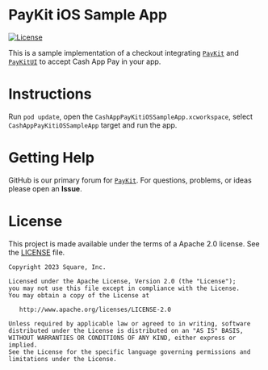 # PayKit iOS Sample App

[![License](https://img.shields.io/badge/license-Apache2-green.svg?style=flat)](LICENSE)

This is a sample implementation of a checkout integrating [`PayKit`](https://github.com/cashapp/cash-app-pay-ios-sdk) and [`PayKitUI`](https://github.com/cashapp/cash-app-pay-ios-sdk) to accept Cash App Pay in your app.

# Instructions

Run `pod update`, open the `CashAppPayKitiOSSampleApp.xcworkspace`, select `CashAppPayKitiOSSampleApp` target and run the app.

# Getting Help

GitHub is our primary forum for [`PayKit`](https://github.com/cashapp/cash-app-pay-ios-sdk). For questions, problems, or ideas please open an **Issue**.

# License

This project is made available under the terms of a Apache 2.0 license. See the [LICENSE](LICENSE) file.

    Copyright 2023 Square, Inc.

    Licensed under the Apache License, Version 2.0 (the "License");
    you may not use this file except in compliance with the License.
    You may obtain a copy of the License at

       http://www.apache.org/licenses/LICENSE-2.0

    Unless required by applicable law or agreed to in writing, software
    distributed under the License is distributed on an "AS IS" BASIS,
    WITHOUT WARRANTIES OR CONDITIONS OF ANY KIND, either express or implied.
    See the License for the specific language governing permissions and
    limitations under the License.
